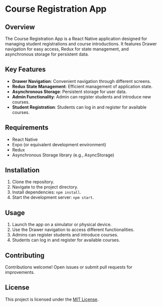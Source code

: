 # Course Registration App

## Overview

The Course Registration App is a React Native application designed for managing student registrations and course introductions. It features Drawer navigation for easy access, Redux for state management, and asynchronous storage for persistent data.

## Key Features

- **Drawer Navigation**: Convenient navigation through different screens.
- **Redux State Management**: Efficient management of application state.
- **Asynchronous Storage**: Persistent storage for user data.
- **Admin Functionality**: Admin can register students and introduce new courses.
- **Student Registration**: Students can log in and register for available courses.

## Requirements

- React Native
- Expo (or equivalent development environment)
- Redux
- Asynchronous Storage library (e.g., AsyncStorage)

## Installation

1. Clone the repository.
2. Navigate to the project directory.
3. Install dependencies: `npm install`.
4. Start the development server: `npm start`.

## Usage

1. Launch the app on a simulator or physical device.
2. Use the Drawer navigation to access different functionalities.
3. Admins can register students and introduce courses.
4. Students can log in and register for available courses.

## Contributing

Contributions welcome! Open issues or submit pull requests for improvements.

## License

This project is licensed under the [MIT License](LICENSE).
